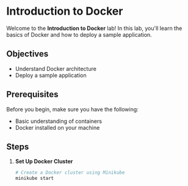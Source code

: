 # Introduction to Docker

Welcome to the **Introduction to Docker** lab! In this lab, you'll learn the basics of Docker and how to deploy a sample application.

## Objectives

- Understand Docker architecture
- Deploy a sample application

## Prerequisites

Before you begin, make sure you have the following:

- Basic understanding of containers
- Docker installed on your machine

## Steps

1. **Set Up Docker Cluster**

   ```bash
   # Create a Docker cluster using Minikube
   minikube start
